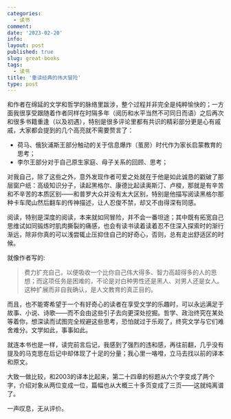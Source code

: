 ```yaml
---
categories:
  - 读书
comment: 
date: '2023-02-20'
info: 
layout: post
published: true
slug: great-books
tags:
  - 读书
title: '重读经典的伟大冒险'
type: post
---
```


和作者在绵延的文学和哲学的脉络里跋涉，整个过程并非完全是纯粹愉快的；一方面我很享受跟随着作者同样在时隔多年（阅历和水平当然不可同日而语）之后再次和很多书籍重逢（以及初遇），特别是很多评论里都有共识的精彩部分更是心有戚戚，大家都会提到的几个高亮就不需要赘言了：

- 荷马、俄狄浦斯王部分触动的关于信息爆炸（茧房）时代作为家长启蒙教育的思考；
- 李尔王部分对于自己原生家庭、母子关系的回顾、思考；

对我自己，除了这些之外，意外发现作者可爱之处就在于他是如此诚恳的戳破了那层窗户纸：高级知识分子，读起黑格尔、康德比起读奥斯汀、卢梭，那就是有辛苦和不辛苦的本质区别——和普罗大众并没有太大区别，特别是他描写阅读黑格尔那种卡车爬山然后翻车的传神描述，让人忍俊不禁，却又不由得深有同感。

阅读，特别是深度的阅读，本来就如同冒险，并不会一番坦途；其中既有拓宽自己思维试如同锻炼时肌肉撕裂的痛感，也会有读书读着读着忍不住深入探索时的渐行渐远，除非你真的可以浅尝辄止压抑住自己的好奇心，否则，总有走出舒适区的时候。

就像作者写的:

> 费力扩充自己，以便吸收一个比你自己伟大得多、智力高超得多的人的思想；而这项任务是困难的，不论是对白种男性还是黑人、对男人还是女人。这种扩展而非自我确认，是人文教育的真正目的。

而且，也不能寄希望于一个有好奇心的读者在享受文学的乐趣时，可以永远满足于故事、小说、诗歌——而不会由这些引子去向更深处挖掘。哲学、政治终究在某处等着你，想深读而试图完全规避这些思考，恐怕就过于乐观了，终究文学与它们难舍难分。文学如此，事事如此。

就连本书也是一样，读完前言后记，我感到了强烈的违和感，再往前翻，几乎没有提及的马克思在后记中却体现了十足的分量；我心里一咯噔，立马去找以前的译本和原文。

大致一做比较，和2003的译本比起来，第二十四章的标题从六个字变成了两个字，介绍对象从两位变成一位，篇幅也从大概三十多页变成了三页——这就纯离谱了。

一声叹息，无从评价。



